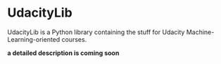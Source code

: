 # UdacityLib

UdacityLib is a Python library containing the stuff for Udacity Machine-Learning-oriented courses.

**a detailed description is coming soon**
